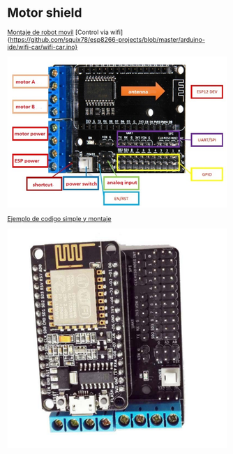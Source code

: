 # Motor shield

[Montaje de robot movil](https://blog.squix.org/2015/09/esp8266-nodemcu-motor-shield-review.html)
[Control via wifi]{https://github.com/squix78/esp8266-projects/blob/master/arduino-ide/wifi-car/wifi-car.ino}

![Motor shield](./images/MotorShield.jpg)


[Ejemplo de codigo simple y montaje](https://blog.the-jedi.co.uk/2015/11/26/nodemcu-motor-shield-review/)

![ESP Motor shield](./images/ESP_Motor_Shield.jpg)
